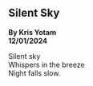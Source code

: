 ## Silent Sky
**By Kris Yotam**  
**12/01/2024**  

Silent sky  
Whispers in the breeze  
Night falls slow.  

